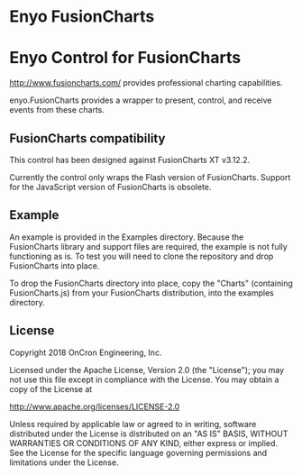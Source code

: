 Enyo FusionCharts
=================

# Enyo Control for FusionCharts

http://www.fusioncharts.com/ provides professional charting capabilities.

enyo.FusionCharts provides a wrapper to present, control, and receive events from these charts.

## FusionCharts compatibility
This control has been designed against FusionCharts XT v3.12.2.

Currently the control only wraps the Flash version of FusionCharts. Support for the JavaScript version of FusionCharts is obsolete.

## Example
An example is provided in the Examples directory. Because the FusionCharts library and support files are required, the example is not fully functioning as is. To test you will need to clone the repository and drop FusionCharts into place.

To drop the FusionCharts directory into place, copy the "Charts" (containing FusionCharts.js) from your FusionCharts distribution, into the examples directory.

## License
Copyright 2018 OnCron Engineering, Inc.

Licensed under the Apache License, Version 2.0 (the "License");
you may not use this file except in compliance with the License.
You may obtain a copy of the License at

   http://www.apache.org/licenses/LICENSE-2.0

Unless required by applicable law or agreed to in writing, software
distributed under the License is distributed on an "AS IS" BASIS,
WITHOUT WARRANTIES OR CONDITIONS OF ANY KIND, either express or implied.
See the License for the specific language governing permissions and
limitations under the License.
